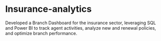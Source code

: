 # Insurance-analytics
Developed a Branch Dashboard for the insurance sector, leveraging SQL and Power BI to track agent activities, analyze new and renewal policies, and optimize branch performance.

